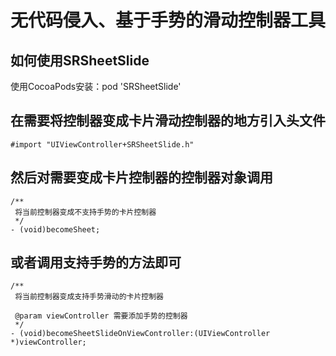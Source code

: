 # 无代码侵入、基于手势的滑动控制器工具
## 如何使用SRSheetSlide
使用CocoaPods安装：pod 'SRSheetSlide'
## 在需要将控制器变成卡片滑动控制器的地方引入头文件
```
#import "UIViewController+SRSheetSlide.h"
```
## 然后对需要变成卡片控制器的控制器对象调用
```
/**
 将当前控制器变成不支持手势的卡片控制器
 */
- (void)becomeSheet;
```
## 或者调用支持手势的方法即可
```
/**
 将当前控制器变成支持手势滑动的卡片控制器

 @param viewController 需要添加手势的控制器
 */
- (void)becomeSheetSlideOnViewController:(UIViewController *)viewController;
```

